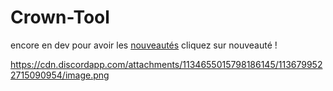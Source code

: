 # Crown-Tool

encore en dev pour avoir les [nouveautés](https://discord.gg/hRsFuaNmMS) cliquez sur nouveauté !

https://cdn.discordapp.com/attachments/1134655015798186145/1136799522715090954/image.png
